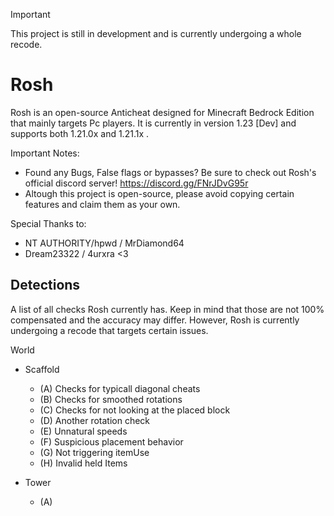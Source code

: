 > [!IMPORTANT]
> This project is still in development and is currently undergoing a whole recode.

# Rosh
Rosh is an open-source Anticheat designed for Minecraft Bedrock Edition that mainly targets Pc players.
It is currently in version 1.23 [Dev] and supports both 1.21.0x and 1.21.1x .

Important Notes:
- Found any Bugs, False flags or bypasses? Be sure to check out Rosh's official discord server!
  https://discord.gg/FNrJDvG95r
- Altough this project is open-source, please avoid copying certain features and claim them as your own.

Special Thanks to:
- NT AUTHORITY/hpwd / MrDiamond64
- Dream23322 / 4urxra
<3

## Detections
A list of all checks Rosh currently has. Keep in mind that those are not 100% compensated and the accuracy may differ.
However, Rosh is currently undergoing a recode that targets certain issues.

World
- Scaffold
  - (A) Checks for typicall diagonal cheats
  - (B) Checks for smoothed rotations
  - (C) Checks for not looking at the placed block
  - (D) Another rotation check
  - (E) Unnatural speeds
  - (F) Suspicious placement behavior
  - (G) Not triggering itemUse
  - (H) Invalid held Items

- Tower
  - (A)
